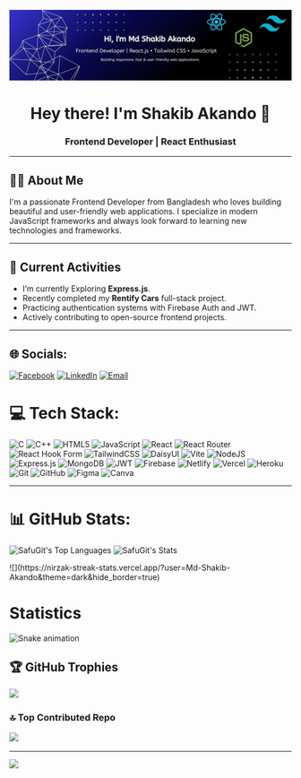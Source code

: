 <p align="center">
  <img src="https://github.com/Md-Shakib-Akando/Md-Shakib-Akando/blob/main/Github%20banner.jpg" alt="Banner" />
</p>

<h1 align="center">Hey there! I'm Shakib Akando 👋</h1>
<h3 align="center">Frontend Developer | React Enthusiast</h3>

---

## 👨‍💻 About Me

I'm a passionate Frontend Developer from Bangladesh who loves building beautiful and user-friendly web applications. I specialize in modern JavaScript frameworks and always look forward to learning new technologies and frameworks.

---

## 🚀 Current Activities

-  I’m currently Exploring **Express.js**.
-  Recently completed my **Rentify Cars** full-stack project.
-  Practicing authentication systems with Firebase Auth and JWT.
-  Actively contributing to open-source frontend projects.

---
## 🌐 Socials:
[![Facebook](https://img.shields.io/badge/Facebook-%231877F2.svg?logo=Facebook&logoColor=white)](https://www.facebook.com/sha.kib.493731)
[![LinkedIn](https://img.shields.io/badge/LinkedIn-%230077B5.svg?logo=linkedin&logoColor=white)](https://www.linkedin.com/in/md-shakib-akando-b1a84533b/)
[![Email](https://img.shields.io/badge/Email-D14836?logo=gmail&logoColor=white)](mailto:mdshakibss80792@gmail.com)


# 💻 Tech Stack:
![C](https://img.shields.io/badge/c-%2300599C.svg?style=for-the-badge&logo=c&logoColor=white) 
![C++](https://img.shields.io/badge/c++-%2300599C.svg?style=for-the-badge&logo=c%2B%2B&logoColor=white) 
![HTML5](https://img.shields.io/badge/html5-%23E34F26.svg?style=for-the-badge&logo=html5&logoColor=white) 
![JavaScript](https://img.shields.io/badge/javascript-%23323330.svg?style=for-the-badge&logo=javascript&logoColor=%23F7DF1E) 
![React](https://img.shields.io/badge/react-%2320232a.svg?style=for-the-badge&logo=react&logoColor=%2361DAFB) 
![React Router](https://img.shields.io/badge/React_Router-CA4245?style=for-the-badge&logo=react-router&logoColor=white) 
![React Hook Form](https://img.shields.io/badge/React%20Hook%20Form-%23EC5990.svg?style=for-the-badge&logo=reacthookform&logoColor=white) 
![TailwindCSS](https://img.shields.io/badge/tailwindcss-%2338B2AC.svg?style=for-the-badge&logo=tailwind-css&logoColor=white) 
![DaisyUI](https://img.shields.io/badge/daisyui-5A0EF8?style=for-the-badge&logo=daisyui&logoColor=white) 
![Vite](https://img.shields.io/badge/vite-%23646CFF.svg?style=for-the-badge&logo=vite&logoColor=white) 
![NodeJS](https://img.shields.io/badge/node.js-6DA55F?style=for-the-badge&logo=node.js&logoColor=white) 
![Express.js](https://img.shields.io/badge/express.js-%23404d59.svg?style=for-the-badge&logo=express&logoColor=%2361DAFB) 
![MongoDB](https://img.shields.io/badge/MongoDB-%234ea94b.svg?style=for-the-badge&logo=mongodb&logoColor=white) 
![JWT](https://img.shields.io/badge/JWT-black?style=for-the-badge&logo=JSON%20web%20tokens) 
![Firebase](https://img.shields.io/badge/firebase-%23039BE5.svg?style=for-the-badge&logo=firebase) 
![Netlify](https://img.shields.io/badge/netlify-%23000000.svg?style=for-the-badge&logo=netlify&logoColor=#00C7B7) 
![Vercel](https://img.shields.io/badge/vercel-%23000000.svg?style=for-the-badge&logo=vercel&logoColor=white) 
![Heroku](https://img.shields.io/badge/heroku-%23430098.svg?style=for-the-badge&logo=heroku&logoColor=white) 
![Git](https://img.shields.io/badge/git-%23F05033.svg?style=for-the-badge&logo=git&logoColor=white) 
![GitHub](https://img.shields.io/badge/github-%23121011.svg?style=for-the-badge&logo=github&logoColor=white) 
![Figma](https://img.shields.io/badge/figma-%23F24E1E.svg?style=for-the-badge&logo=figma&logoColor=white) 
![Canva](https://img.shields.io/badge/Canva-%2300C4CC.svg?style=for-the-badge&logo=Canva&logoColor=white) 

---
# 📊 GitHub Stats:

<p float="left">

  ![SafuGit's Top Languages](https://github-readme-stats.vercel.app/api/top-langs/?username=Md-Shakib-Akando&theme=merko&show_icons=true&hide_border=false&layout=compact)
  ![SafuGit's Stats](https://github-readme-stats.vercel.app/api?username=Md-Shakib-Akando&theme=merko&show_icons=true&hide_border=false&count_private=true)
  
</p>
![](https://nirzak-streak-stats.vercel.app/?user=Md-Shakib-Akando&theme=dark&hide_border=true)<br/>


# Statistics
![Snake animation](https://raw.githubusercontent.com/Md-Shakib-Akando/Md-Shakib-Akando/output/github-contribution-grid-snake-dark.svg)

## 🏆 GitHub Trophies
![](https://github-profile-trophy.vercel.app/?username=Md-Shakib-Akando&theme=radical&no-frame=false&no-bg=true&margin-w=4)

### 🔝 Top Contributed Repo
![](https://github-contributor-stats.vercel.app/api?username=Md-Shakib-Akando&limit=5&theme=dark&combine_all_yearly_contributions=true)

---
[![](https://visitcount.itsvg.in/api?id=Md-Shakib-Akando&icon=0&color=0)](https://visitcount.itsvg.in)



<!-- Proudly created with GPRM ( https://gprm.itsvg.in ) -->


